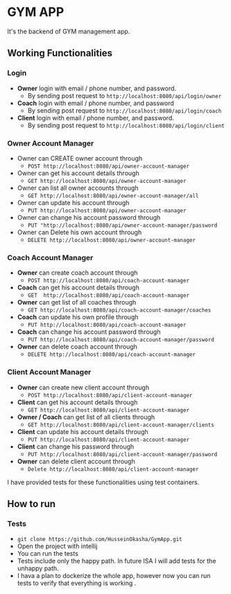 # GYM APP
It's the backend of GYM management app.  



## Working Functionalities
### Login
  * **Owner** login with email / phone number, and  password.
    * By sending post request to `http://localhost:8080/api/login/owner`
  * **Coach** login with email / phone number, and password
    * By sending post request to `http://localhost:8080/api/login/coach`
  * **Client** login with email / phone number, and password.
    * By sending post request to `http://localhost:8080/api/login/client`
### Owner Account Manager
* Owner can CREATE owner account through
  * `POST http://localhost:8080/api/owner-account-manager`
* Owner can get his account details through
  * `GET http://localhost:8080/api/owner-account-manager`
* Owner can list all owner accounts through
  * `GET http://localhost:8080/api/owner-account-manager/all`
* Owner can update his account through
  * `PUT http://localhost:8080/api/owner-account-manager`
* Owner can change his account password through
  * `PUT "http://localhost:8080/api/owner-account-manager/password`
* Owner can Delete his own account through
  * `DELETE http://localhost:8080/api/owner-account-manager`

### Coach Account Manager
* **Owner** can create coach account through
  * `POST http://localhost:8080/api/coach-account-manager`
* **Coach** can get his account details through
  * `GET  http://localhost:8080/api/coach-account-manager`
* **Owner** can get list of all coaches through
  * `GET http://localhost:8080/api/coach-account-manager/coaches`
* **Coach** can update his own profile through
  * `PUT http://localhost:8080/api/coach-account-manager`
* **Coach** can change his account password through
  * `PUT http://localhost:8080/api/coach-account-manager/password`
* **Owner** can delete coach account through
  * `DELETE http://localhost:8080/api/coach-account-manager`

### Client Account Manager
* **Owner** can create new client account through
  * `POST http://localhost:8080/api/client-account-manager`
* **Client** can get his account details through
  * `GET http://localhost:8080/api/client-account-manager`
* **Owner / Coach** can get list of all clients through
  * `GET http://localhost:8080/api/client-account-manager/clients`
* **Client** can update his account details through
  * `PUT http://localhost:8080/api/client-account-manager`
* **Client** can change his password through
  * `PUT http://localhost:8080/api/client-account-manager/password`
* **Owner** can delete client account through
  * `Delete http://localhost:8080/api/client-account-manager`

I have provided tests for these functionalities using test containers.

## How to run
### Tests
* `git clone https://github.com/HusseinOkasha/GymApp.git`
* Open the project with intellij
* You can run the tests
* Tests include only the happy path. In future ISA I will add tests for the unhappy path.
* I hava a plan to dockerize the whole app, however now you can run tests to verify that everything is working .   


  
